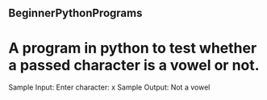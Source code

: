 ## BeginnerPythonPrograms
# A program in python to test whether a passed character is a vowel or not.
Sample Input: Enter character: x
Sample Output: Not a vowel

